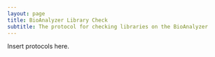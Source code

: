 ```yaml
---
layout: page
title: BioAnalyzer Library Check
subtitle: The protocol for checking libraries on the BioAnalyzer
---
```


Insert protocols here.
